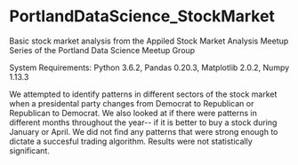 # PortlandDataScience_StockMarket
Basic stock market analysis from the Appiled Stock Market Analysis Meetup Series of the Portland Data Science Meetup Group


System Requirements: Python 3.6.2, Pandas 0.20.3, Matplotlib 2.0.2, Numpy 1.13.3


We attempted to identify patterns in different sectors of the stock market when a presidental party changes from Democrat to Republican or Republican to Democrat. We also looked at if there were patterns in different months throughout the year-- if it is better to buy a stock during January or April. We did not find any patterns that were strong enough to dictate a succesful trading algorithm. Results were not statistically significant.
